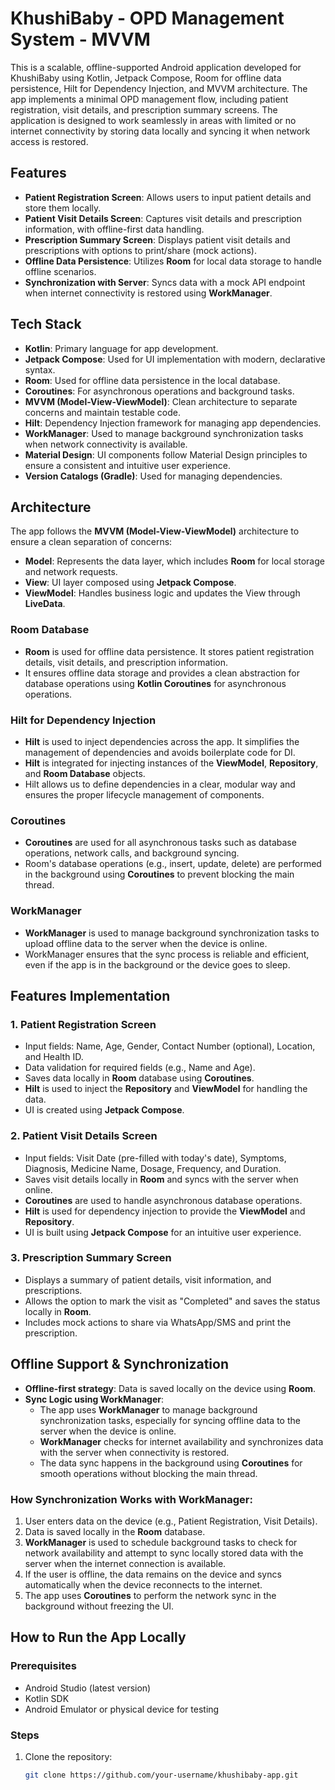 # KhushiBaby - OPD Management System - MVVM

This is a scalable, offline-supported Android application developed for KhushiBaby using Kotlin, Jetpack Compose, Room for offline data persistence, Hilt for Dependency Injection, and MVVM architecture. The app implements a minimal OPD management flow, including patient registration, visit details, and prescription summary screens. The application is designed to work seamlessly in areas with limited or no internet connectivity by storing data locally and syncing it when network access is restored.

## Features
- **Patient Registration Screen**: Allows users to input patient details and store them locally.
- **Patient Visit Details Screen**: Captures visit details and prescription information, with offline-first data handling.
- **Prescription Summary Screen**: Displays patient visit details and prescriptions with options to print/share (mock actions).
- **Offline Data Persistence**: Utilizes **Room** for local data storage to handle offline scenarios.
- **Synchronization with Server**: Syncs data with a mock API endpoint when internet connectivity is restored using **WorkManager**.

## Tech Stack
- **Kotlin**: Primary language for app development.
- **Jetpack Compose**: Used for UI implementation with modern, declarative syntax.
- **Room**: Used for offline data persistence in the local database.
- **Coroutines**: For asynchronous operations and background tasks.
- **MVVM (Model-View-ViewModel)**: Clean architecture to separate concerns and maintain testable code.
- **Hilt**: Dependency Injection framework for managing app dependencies.
- **WorkManager**: Used to manage background synchronization tasks when network connectivity is available.
- **Material Design**: UI components follow Material Design principles to ensure a consistent and intuitive user experience.
- **Version Catalogs (Gradle)**: Used for managing dependencies.

## Architecture
The app follows the **MVVM (Model-View-ViewModel)** architecture to ensure a clean separation of concerns:
- **Model**: Represents the data layer, which includes **Room** for local storage and network requests.
- **View**: UI layer composed using **Jetpack Compose**.
- **ViewModel**: Handles business logic and updates the View through **LiveData**.

### Room Database
- **Room** is used for offline data persistence. It stores patient registration details, visit details, and prescription information.
- It ensures offline data storage and provides a clean abstraction for database operations using **Kotlin Coroutines** for asynchronous operations.

### Hilt for Dependency Injection
- **Hilt** is used to inject dependencies across the app. It simplifies the management of dependencies and avoids boilerplate code for DI.
- **Hilt** is integrated for injecting instances of the **ViewModel**, **Repository**, and **Room Database** objects.
- Hilt allows us to define dependencies in a clear, modular way and ensures the proper lifecycle management of components.
  
### Coroutines
- **Coroutines** are used for all asynchronous tasks such as database operations, network calls, and background syncing.
- Room's database operations (e.g., insert, update, delete) are performed in the background using **Coroutines** to prevent blocking the main thread.

### WorkManager
- **WorkManager** is used to manage background synchronization tasks to upload offline data to the server when the device is online.
- WorkManager ensures that the sync process is reliable and efficient, even if the app is in the background or the device goes to sleep.

## Features Implementation

### 1. Patient Registration Screen
- Input fields: Name, Age, Gender, Contact Number (optional), Location, and Health ID.
- Data validation for required fields (e.g., Name and Age).
- Saves data locally in **Room** database using **Coroutines**.
- **Hilt** is used to inject the **Repository** and **ViewModel** for handling the data.
- UI is created using **Jetpack Compose**.

### 2. Patient Visit Details Screen
- Input fields: Visit Date (pre-filled with today's date), Symptoms, Diagnosis, Medicine Name, Dosage, Frequency, and Duration.
- Saves visit details locally in **Room** and syncs with the server when online.
- **Coroutines** are used to handle asynchronous database operations.
- **Hilt** is used for dependency injection to provide the **ViewModel** and **Repository**.
- UI is built using **Jetpack Compose** for an intuitive user experience.

### 3. Prescription Summary Screen
- Displays a summary of patient details, visit information, and prescriptions.
- Allows the option to mark the visit as "Completed" and saves the status locally in **Room**.
- Includes mock actions to share via WhatsApp/SMS and print the prescription.

## Offline Support & Synchronization

- **Offline-first strategy**: Data is saved locally on the device using **Room**.
- **Sync Logic using WorkManager**: 
  - The app uses **WorkManager** to manage background synchronization tasks, especially for syncing offline data to the server when the device is online.
  - **WorkManager** checks for internet availability and synchronizes data with the server when connectivity is restored.
  - The data sync happens in the background using **Coroutines** for smooth operations without blocking the main thread.

### How Synchronization Works with WorkManager:
1. User enters data on the device (e.g., Patient Registration, Visit Details).
2. Data is saved locally in the **Room** database.
3. **WorkManager** is used to schedule background tasks to check for network availability and attempt to sync locally stored data with the server when the internet connection is available.
4. If the user is offline, the data remains on the device and syncs automatically when the device reconnects to the internet.
5. The app uses **Coroutines** to perform the network sync in the background without freezing the UI.

## How to Run the App Locally

### Prerequisites
- Android Studio (latest version)
- Kotlin SDK
- Android Emulator or physical device for testing

### Steps
1. Clone the repository:
   ```bash
   git clone https://github.com/your-username/khushibaby-app.git
